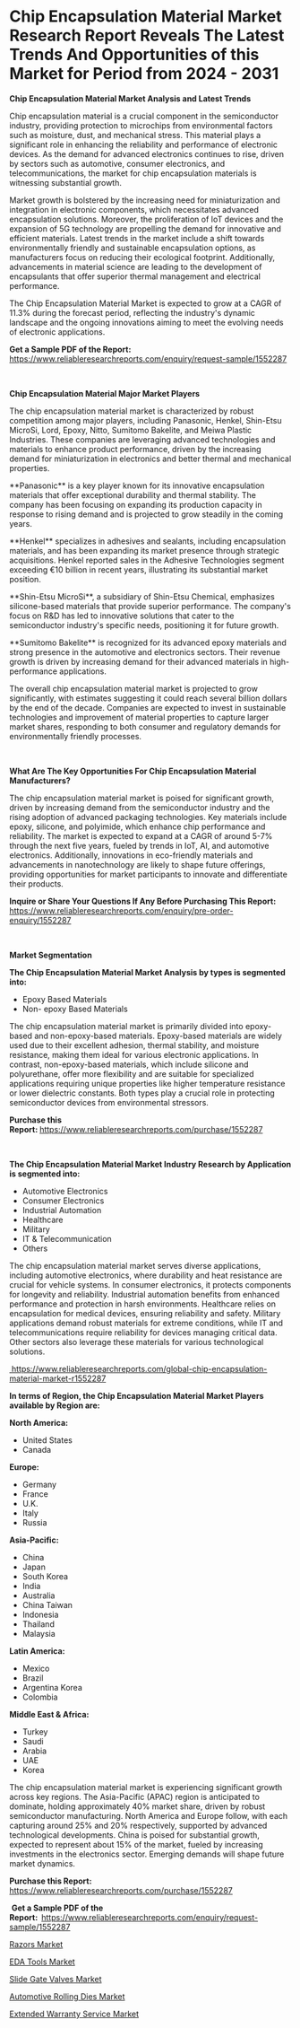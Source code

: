 <p><h1>Chip Encapsulation Material Market Research Report Reveals The Latest Trends And Opportunities of this Market for Period from 2024 - 2031</h1></p><p><strong>Chip Encapsulation Material Market Analysis and Latest Trends</strong></p>
<p><p>Chip encapsulation material is a crucial component in the semiconductor industry, providing protection to microchips from environmental factors such as moisture, dust, and mechanical stress. This material plays a significant role in enhancing the reliability and performance of electronic devices. As the demand for advanced electronics continues to rise, driven by sectors such as automotive, consumer electronics, and telecommunications, the market for chip encapsulation materials is witnessing substantial growth.</p><p>Market growth is bolstered by the increasing need for miniaturization and integration in electronic components, which necessitates advanced encapsulation solutions. Moreover, the proliferation of IoT devices and the expansion of 5G technology are propelling the demand for innovative and efficient materials. Latest trends in the market include a shift towards environmentally friendly and sustainable encapsulation options, as manufacturers focus on reducing their ecological footprint. Additionally, advancements in material science are leading to the development of encapsulants that offer superior thermal management and electrical performance.</p><p>The Chip Encapsulation Material Market is expected to grow at a CAGR of 11.3% during the forecast period, reflecting the industry's dynamic landscape and the ongoing innovations aiming to meet the evolving needs of electronic applications.</p></p>
<p><strong>Get a Sample PDF of the Report:&nbsp;</strong> <a href="https://www.reliableresearchreports.com/enquiry/request-sample/1552287">https://www.reliableresearchreports.com/enquiry/request-sample/1552287</a></p>
<p>&nbsp;</p>
<p><strong>Chip Encapsulation Material Major Market Players</strong></p>
<p><p>The chip encapsulation material market is characterized by robust competition among major players, including Panasonic, Henkel, Shin-Etsu MicroSi, Lord, Epoxy, Nitto, Sumitomo Bakelite, and Meiwa Plastic Industries. These companies are leveraging advanced technologies and materials to enhance product performance, driven by the increasing demand for miniaturization in electronics and better thermal and mechanical properties.</p><p>**Panasonic** is a key player known for its innovative encapsulation materials that offer exceptional durability and thermal stability. The company has been focusing on expanding its production capacity in response to rising demand and is projected to grow steadily in the coming years.</p><p>**Henkel** specializes in adhesives and sealants, including encapsulation materials, and has been expanding its market presence through strategic acquisitions. Henkel reported sales in the Adhesive Technologies segment exceeding €10 billion in recent years, illustrating its substantial market position.</p><p>**Shin-Etsu MicroSi**, a subsidiary of Shin-Etsu Chemical, emphasizes silicone-based materials that provide superior performance. The company's focus on R&D has led to innovative solutions that cater to the semiconductor industry's specific needs, positioning it for future growth.</p><p>**Sumitomo Bakelite** is recognized for its advanced epoxy materials and strong presence in the automotive and electronics sectors. Their revenue growth is driven by increasing demand for their advanced materials in high-performance applications.</p><p>The overall chip encapsulation material market is projected to grow significantly, with estimates suggesting it could reach several billion dollars by the end of the decade. Companies are expected to invest in sustainable technologies and improvement of material properties to capture larger market shares, responding to both consumer and regulatory demands for environmentally friendly processes.</p></p>
<p>&nbsp;</p>
<p><strong>What Are The Key Opportunities For Chip Encapsulation Material Manufacturers?</strong></p>
<p><p>The chip encapsulation material market is poised for significant growth, driven by increasing demand from the semiconductor industry and the rising adoption of advanced packaging technologies. Key materials include epoxy, silicone, and polyimide, which enhance chip performance and reliability. The market is expected to expand at a CAGR of around 5-7% through the next five years, fueled by trends in IoT, AI, and automotive electronics. Additionally, innovations in eco-friendly materials and advancements in nanotechnology are likely to shape future offerings, providing opportunities for market participants to innovate and differentiate their products.</p></p>
<p><strong>Inquire or Share Your Questions If Any Before Purchasing This Report:</strong> <a href="https://www.reliableresearchreports.com/enquiry/pre-order-enquiry/1552287">https://www.reliableresearchreports.com/enquiry/pre-order-enquiry/1552287</a></p>
<p>&nbsp;</p>
<p><strong>Market Segmentation</strong></p>
<p><strong>The Chip Encapsulation Material Market Analysis by types is segmented into:</strong></p>
<p><ul><li>Epoxy Based Materials</li><li>Non- epoxy Based Materials</li></ul></p>
<p><p>The chip encapsulation material market is primarily divided into epoxy-based and non-epoxy-based materials. Epoxy-based materials are widely used due to their excellent adhesion, thermal stability, and moisture resistance, making them ideal for various electronic applications. In contrast, non-epoxy-based materials, which include silicone and polyurethane, offer more flexibility and are suitable for specialized applications requiring unique properties like higher temperature resistance or lower dielectric constants. Both types play a crucial role in protecting semiconductor devices from environmental stressors.</p></p>
<p><strong>Purchase this Report:&nbsp;</strong><a href="https://www.reliableresearchreports.com/purchase/1552287">https://www.reliableresearchreports.com/purchase/1552287</a></p>
<p>&nbsp;</p>
<p><strong>The Chip Encapsulation Material Market Industry Research by Application is segmented into:</strong></p>
<p><ul><li>Automotive Electronics</li><li>Consumer Electronics</li><li>Industrial Automation</li><li>Healthcare</li><li>Military</li><li>IT & Telecommunication</li><li>Others</li></ul></p>
<p><p>The chip encapsulation material market serves diverse applications, including automotive electronics, where durability and heat resistance are crucial for vehicle systems. In consumer electronics, it protects components for longevity and reliability. Industrial automation benefits from enhanced performance and protection in harsh environments. Healthcare relies on encapsulation for medical devices, ensuring reliability and safety. Military applications demand robust materials for extreme conditions, while IT and telecommunications require reliability for devices managing critical data. Other sectors also leverage these materials for various technological solutions.</p></p>
<p><a href="https://www.reliableresearchreports.com/global-chip-encapsulation-material-market-r1552287">&nbsp;https://www.reliableresearchreports.com/global-chip-encapsulation-material-market-r1552287</a></p>
<p><strong>In terms of Region, the Chip Encapsulation Material Market Players available by Region are:</strong></p>
<p>
    <p> <strong> North America: </strong>
        <ul>
            <li>United States</li>
            <li>Canada</li>
        </ul>
        </p> 
    <p> <strong> Europe: </strong>
        <ul>
            <li>Germany</li>
            <li>France</li>
            <li>U.K.</li>
            <li>Italy</li>
            <li>Russia</li>
        </ul>
        </p> 
    <p> <strong> Asia-Pacific: </strong>
        <ul>
            <li>China</li>
            <li>Japan</li>
            <li>South Korea</li>
            <li>India</li>
            <li>Australia</li>
            <li>China Taiwan</li>
            <li>Indonesia</li>
            <li>Thailand</li>
            <li>Malaysia</li>
        </ul>
        </p> 
    <p> <strong> Latin America: </strong>
        <ul>
            <li>Mexico</li>
            <li>Brazil</li>
            <li>Argentina Korea</li>
            <li>Colombia</li>
        </ul>
        </p> 
    <p> <strong> Middle East & Africa: </strong>
        <ul>
            <li>Turkey</li>
            <li>Saudi</li>
            <li>Arabia</li>
            <li>UAE</li>
            <li>Korea</li>
        </ul>
    </p>
    </p>
<p><p>The chip encapsulation material market is experiencing significant growth across key regions. The Asia-Pacific (APAC) region is anticipated to dominate, holding approximately 40% market share, driven by robust semiconductor manufacturing. North America and Europe follow, with each capturing around 25% and 20% respectively, supported by advanced technological developments. China is poised for substantial growth, expected to represent about 15% of the market, fueled by increasing investments in the electronics sector. Emerging demands will shape future market dynamics.</p></p>
<p><strong>Purchase this Report: </strong><a href="https://www.reliableresearchreports.com/purchase/1552287">https://www.reliableresearchreports.com/purchase/1552287</a></p>
<p>&nbsp;<strong>Get a Sample PDF of the Report:&nbsp;&nbsp;</strong><a href="https://www.reliableresearchreports.com/enquiry/request-sample/1552287">https://www.reliableresearchreports.com/enquiry/request-sample/1552287</a></p>
<p><strong></strong></p>
<p><p><a href="https://issuu.com/reportprime-2/docs/razors-market-size-2030.pptx_d5d518041bc5e6">Razors Market</a></p><p><a href="https://www.linkedin.com/pulse/eda-tools-market-global-regional-analysis-focus-region-kgxbe">EDA Tools Market</a></p><p><a href="https://github.com/Chiragrp22/Market-Research-Report-List-6/blob/main/slide-gate-valves-market.md">Slide Gate Valves Market</a></p><p><a href="https://medium.com/@trevorkruvalis5678/automotive-rolling-dies-market-emerging-trends-and-future-prospects-for-period-from-2024-to-2031-e3968b7b4d66?postPublishedType=repub">Automotive Rolling Dies Market</a></p><p><a href="https://www.linkedin.com/pulse/global-extended-warranty-service-market-opportunities-forecast-3f2je">Extended Warranty Service Market</a></p></p>